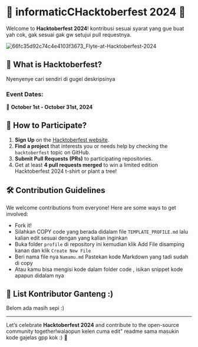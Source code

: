 # 🎉 informaticCHacktoberfest 2024 🎉

Welcome to **Hacktoberfest 2024**! kontribusi sesuai syarat yang gue buat yah cok, gak sesuai gak gw setujui pull requestnya.

![66fc35d92c74c4e4103f3673_Flyte-at-Hacktoberfest-2024](https://github.com/user-attachments/assets/9efc7206-6966-4295-8c43-5f95d9962c41)


## 🚀 What is Hacktoberfest?

Nyenyenye cari sendiri di gugel deskripsinya

### Event Dates:
📅 **October 1st - October 31st, 2024**

## 📢 How to Participate?

1. **Sign Up** on the [Hacktoberfest website](https://hacktoberfest.digitalocean.com/).
2. **Find a project** that interests you or needs help by checking the `hacktoberfest` topic on GitHub.
3. **Submit Pull Requests (PRs)** to participating repositories.
4. Get at least **4 pull requests merged** to win a limited edition Hacktoberfest 2024 t-shirt or plant a tree!

## 🛠️ Contribution Guidelines

We welcome contributions from everyone! Here are some ways to get involved:
- Fork it!
- Silahkan COPY code yang berada didalam file `TEMPLATE_PROFILE.md` lalu kalian edit sesuai dengan yang kalian inginkan
- Buka folder `profile` di repository ini
  kemudian klik Add File disamping kanan dan klik `Create New File`
- Beri nama file nya `Namamu.md` Pastekan kode Markdown yang tadi sudah di copy
- Atau kamu bisa mengisi kode dalam folder code , isikan snippet kode apapun didalam nya

## 🌟 List Kontributor Ganteng :)

Belom ada masih sepi :)

---

Let’s celebrate **Hacktoberfest 2024** and contribute to the open-source community together!walaopun kelen cuma edit" readme sama masukin kode gajelas gpp kok :) 🎉


